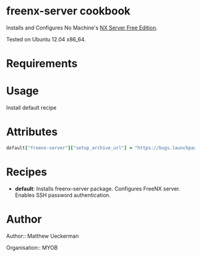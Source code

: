 # freenx-server cookbook

Installs and Configures No Machine's [NX Server Free Edition](http://www.nomachine.com/products.php).

Tested on Ubuntu 12.04 x86_64.

# Requirements

# Usage

Install default recipe

# Attributes

```ruby
default["freenx-server"]["setup_archive_url"] = "https://bugs.launchpad.net/freenx-server/+bug/576359/+attachment/1378450/+files/nxsetup.tar.gz"
```

# Recipes

* __default__: Installs freenx-server package.  Configures FreeNX server.  Enables SSH password authentication.

# Author

Author:: Matthew Ueckerman

Organisation:: MYOB
